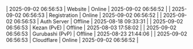 | 2025-09-02 06:56:53 | Website | Online | 2025-09-02 06:56:52 |
| 2025-09-02 06:56:53 | Registration | Online | 2025-09-02 06:56:52 |
| 2025-09-02 06:56:53 | Auth Server | Offline | 2025-08-18 09:33:31 |
| 2025-09-02 06:56:53 | Kezan (PvE) | Offline | 2025-08-03 17:58:02 |
| 2025-09-02 06:56:53 | Gurubashi (PvP) | Offline | 2025-08-23 21:44:06 |
| 2025-09-02 06:56:53 | Cloudflare | Online | 2025-09-02 06:56:52 |
